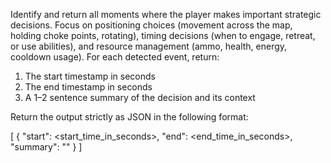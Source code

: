 Identify and return all moments where the player makes important strategic decisions. Focus on positioning choices (movement across the map, holding choke points, rotating), timing decisions (when to engage, retreat, or use abilities), and resource management (ammo, health, energy, cooldown usage). For each detected event, return:

1. The start timestamp in seconds
2. The end timestamp in seconds
3. A 1–2 sentence summary of the decision and its context

Return the output strictly as JSON in the following format:

[
{
"start": <start_time_in_seconds>,
"end": <end_time_in_seconds>,
"summary": "<short description of the decision>"
}
]

